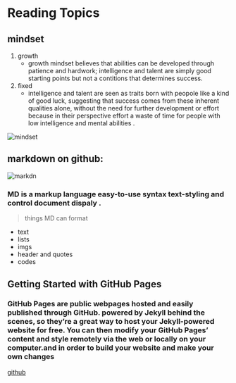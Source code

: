 # Reading Topics
## mindset


1) growth
   - growth mindset believes that abilities can be developed through patience and hardwork; intelligence and talent are simply good starting points but not a contitions that determines success. 
2) fixed
   - intelligence and talent are seen as traits born with peopole like a kind of good luck, suggesting that success comes from these inherent qualities alone, without the need for further development or effort because in their perspective effort a waste of time for people with low intelligence and mental abilities .

![mindset](https://www.techtello.com/wp-content/uploads/2020/06/fixed-mindset-vs-growth-mindset-chart.png)
## markdown on github:
![markdn](https://upload.wikimedia.org/wikipedia/commons/thumb/4/48/Markdown-mark.svg/1200px-Markdown-mark.svg.png)
### MD is a markup language  easy-to-use syntax text-styling and control document dispaly .
> things  MD can format
-  text
-  lists
-  imgs
-  header and quotes
-  codes



## Getting Started with GitHub Pages
### GitHub Pages are public webpages hosted and easily published through GitHub. powered by Jekyll behind the scenes, so they’re a great way to host your Jekyll-powered website for free. You can then modify your GitHub Pages’ content and style remotely via the web or locally on your computer.and in order to build your website and make your own changes 
[github](https://guides.github.com/features/pages/)